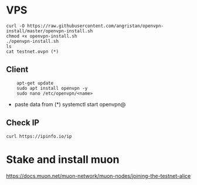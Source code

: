 # VPS

    curl -O https://raw.githubusercontent.com/angristan/openvpn-install/master/openvpn-install.sh
    chmod +x openvpn-install.sh
    ./openvpn-install.sh
    ls
    cat testnet.ovpn (*)



## Client
        apt-get update
        sudo apt install openvpn -y
        sudo nano /etc/openvpn/<name> 
- paste data from (*)
        systemctl start openvpn@<name>
        
## Check IP
    curl https://ipinfo.io/ip
# Stake and install muon

https://docs.muon.net/muon-network/muon-nodes/joining-the-testnet-alice
